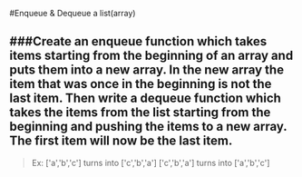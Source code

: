 #Enqueue & Dequeue a list(array)

###Create an enqueue function which takes items starting from the beginning of an array and puts them into a new array. In the new array the item that was once in the beginning is not the last item. Then write a dequeue function which takes the items from the list starting from the beginning and pushing the items to a new array. The first item will now be the last item.
----
> Ex: ['a','b','c'] turns into ['c','b','a']
> ['c','b','a'] turns into ['a','b','c']
